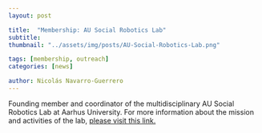 ```yaml
---
layout: post

title:  "Membership: AU Social Robotics Lab"
subtitle: 
thumbnail: "../assets/img/posts/AU-Social-Robotics-Lab.png"

tags: [membership, outreach]
categories: [news]

author: Nicolás Navarro-Guerrero
---
```


Founding member and coordinator of the multidisciplinary AU Social Robotics Lab at Aarhus University. For more information about the mission and activities of the lab, <a href="https://web.archive.org/web/20210622052326if_/https://projects.au.dk/socialrobotics/" target="_blank">please visit this link.</a>

<!--more-->


